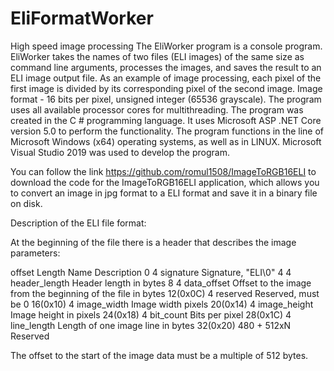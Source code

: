 # EliFormatWorker
High speed image processing
The EliWorker program is a console program. 
EliWorker takes the names of two files (ELI images) of the same size as command line arguments,
processes the images, and saves the result to an ELI image output file.
As an example of image processing, each pixel 
of the first image is divided by its corresponding pixel of the second image.
Image format - 16 bits per pixel, unsigned integer (65536 grayscale). 
The program uses all available processor cores for multithreading.
The program was created in the C # programming language. 
It uses Microsoft ASP .NET Core version 5.0 to perform the functionality. 
The program functions in the line of Microsoft Windows (x64) operating systems, as well as in LINUX.
Microsoft Visual Studio 2019 was used to develop the program.

You can follow the link https://github.com/romul1508/ImageToRGB16ELI to download the code 
for the ImageToRGB16ELI application, which allows you to convert an image in jpg format to a ELI format 
and save it in a binary file on disk.

Description of the ELI file format:

At the beginning of the file there is a header that describes the image parameters:

offset   Length          Name               Description
 0           4            signature          Signature, "ELI\0"
 4           4            header_length      Header length in bytes
 8           4            data_offset        Offset to the image from the beginning of the file in bytes
 12(0x0C)    4            reserved           Reserved, must be 0
 16(0x10)    4            image_width        Image width pixels
 20(0x14)    4            image_height       Image height in pixels
 24(0x18)    4            bit_count          Bits per pixel
 28(0x1C)    4            line_length        Length of one image line in bytes
 32(0x20)    480 + 512xN  Reserved

The offset to the start of the image data must be a multiple of 512 bytes.
